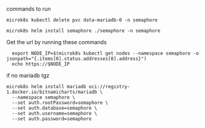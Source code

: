 commands to run
```
microk8s kubectl delete pvc data-mariadb-0 -n semaphore
```
```
microk8s helm install semaphore ./semaphore -n semaphore
```
Get the url by running these commands
```
  export NODE_IP=$(microk8s kubectl get nodes --namespace semaphore -o jsonpath="{.items[0].status.addresses[0].address}")
  echo https://$NODE_IP
```

if no mariadb tgz

```
microk8s helm install mariadb oci://registry-1.docker.io/bitnamicharts/mariadb \
  --namespace semaphore \
  --set auth.rootPassword=semaphore \
  --set auth.database=semaphore \
  --set auth.username=semaphore \
  --set auth.password=semaphore
```

